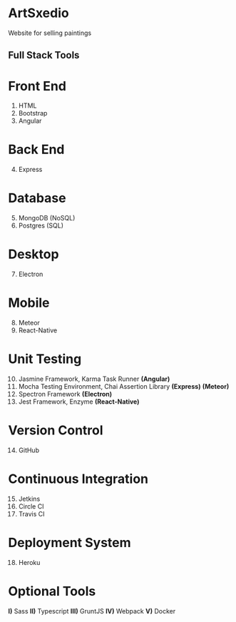 # ArtSxedio
 Website for selling paintings

## Full Stack Tools

# Front End
1) HTML
2) Bootstrap
3) Angular

# Back End
4) Express

# Database
5) MongoDB (NoSQL)
6) Postgres (SQL)

# Desktop
7) Electron

# Mobile
8) Meteor
9) React-Native

# Unit Testing
10) Jasmine Framework, Karma Task Runner **(Angular)**
11) Mocha Testing Environment, Chai Assertion Library **(Express)** **(Meteor)**
12) Spectron Framework **(Electron)**
13) Jest Framework, Enzyme **(React-Native)**

# Version Control
14) GitHub

# Continuous Integration
15) Jetkins
16) Circle CI
17) Travis CI

# Deployment System
18) Heroku

# Optional Tools
**I)** Sass
**II)** Typescript
**III)** GruntJS
**IV)** Webpack
**V)** Docker
